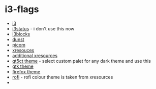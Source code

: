 # i3-flags

- [i3](./configuration/i3/config) 
- [i3status](./configuration/i3status/config) - i don't use this now
- [i3blocks](./cofiguration/../configuration/i3blocks/config)
- [dunst](./configuration/dunst/dunstrc)
- [picom](./configuration/picom/compton.config)
- [xresouces](./configuration/.Xresources)
- [additional xresources](./configuration/.extend.Xresources)
- [qt5ct theme](./configuration/qt5ct/colors/arc-dark.conf) - select custom palet for any dark theme and use this
- [gtk theme](https://github.com/horst3180/arc-theme)
- [firefox theme](https://github.com/horst3180/arc-firefox-theme)
- [rofi](./configuration/rofi/conf) - rofi colour theme is taken from xresources
- 